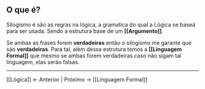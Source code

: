 ## O que é?

Silogismo é são as regras na lógica, a gramatica do  qual a Lógica se baseá para ser usada. Sendo a estrutura base de um **[[Argumento]]**.

Se ambas as frases forem **verdadeiras** então o silogismo me garante que são **verdadeiras**. Para tal, além dessa estrutura temos a **[[Linguagem Formal]]** que mesmo se ambas forem verdadeiras caso não sigam tal linguagem, elas serão falsas.

---
[[Lógica]] <- Anterior | Próximo -> [[Linguagem Formal]]